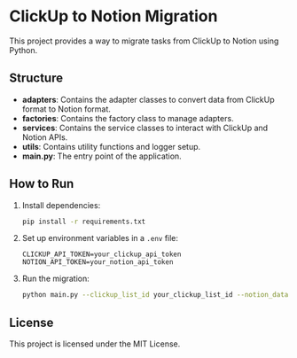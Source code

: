 # ClickUp to Notion Migration

This project provides a way to migrate tasks from ClickUp to Notion using Python.

## Structure

- **adapters**: Contains the adapter classes to convert data from ClickUp format to Notion format.
- **factories**: Contains the factory class to manage adapters.
- **services**: Contains the service classes to interact with ClickUp and Notion APIs.
- **utils**: Contains utility functions and logger setup.
- **main.py**: The entry point of the application.

## How to Run

1. Install dependencies:
    ```sh
    pip install -r requirements.txt
    ```

2. Set up environment variables in a `.env` file:
    ```
    CLICKUP_API_TOKEN=your_clickup_api_token
    NOTION_API_TOKEN=your_notion_api_token
    ```

3. Run the migration:
    ```sh
    python main.py --clickup_list_id your_clickup_list_id --notion_database_id your_notion_database_id
    ```

## License

This project is licensed under the MIT License.
